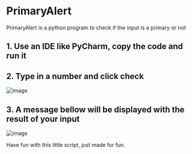 # PrimaryAlert
PrimaryAlert is a python program to check if the input is a primary or not
<h2>1. Use an IDE like PyCharm, copy the code and run it</h2>

<h2>2. Type in a number and click check</h2>

![image](https://user-images.githubusercontent.com/45903049/165385416-9740629f-43ee-47dd-b4a6-2cdd8aff530c.png)

<h2>3. A message bellow will be displayed with the result of your input </h2>

![image](https://user-images.githubusercontent.com/45903049/165385430-17ce72da-cd3f-400a-bbc4-3afd31101542.png)

Have fun with this little script, just made for fun.
